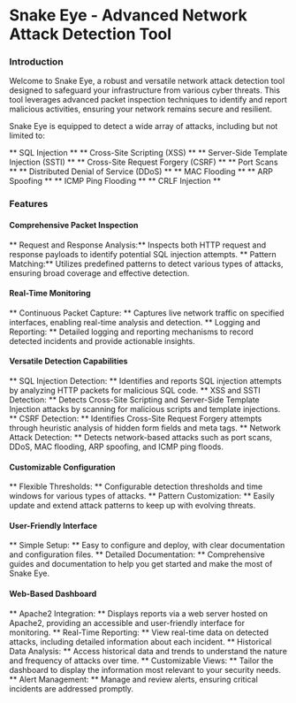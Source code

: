 # Snake Eye - Advanced Network Attack Detection Tool
### Introduction

Welcome to Snake Eye, a robust and versatile network attack detection tool designed to safeguard your infrastructure from various cyber threats. This tool leverages advanced packet inspection techniques to identify and report malicious activities, ensuring your network remains secure and resilient.

Snake Eye is equipped to detect a wide array of attacks, including but not limited to:

**  SQL Injection **
**  Cross-Site Scripting (XSS) **
**  Server-Side Template Injection (SSTI) **
**  Cross-Site Request Forgery (CSRF)  **
**  Port Scans **
**  Distributed Denial of Service (DDoS) **
**  MAC Flooding  **
**  ARP Spoofing  **
**  ICMP Ping Flooding  **
**  CRLF Injection **

### Features
#### Comprehensive Packet Inspection

  ** Request and Response Analysis:** Inspects both HTTP request and response payloads to identify potential SQL injection attempts.
  ** Pattern Matching:** Utilizes predefined patterns to detect various types of attacks, ensuring broad coverage and effective detection.

#### Real-Time Monitoring

 ** Continuous Packet Capture: ** Captures live network traffic on specified interfaces, enabling real-time analysis and detection.
 ** Logging and Reporting: ** Detailed logging and reporting mechanisms to record detected incidents and provide actionable insights.

#### Versatile Detection Capabilities

 ** SQL Injection Detection: ** Identifies and reports SQL injection attempts by analyzing HTTP packets for malicious SQL code.
 ** XSS and SSTI Detection: ** Detects Cross-Site Scripting and Server-Side Template Injection attacks by scanning for malicious scripts and template injections.
 ** CSRF Detection: ** Identifies Cross-Site Request Forgery attempts through heuristic analysis of hidden form fields and meta tags.
**  Network Attack Detection: ** Detects network-based attacks such as port scans, DDoS, MAC flooding, ARP spoofing, and ICMP ping floods.

#### Customizable Configuration

 ** Flexible Thresholds: ** Configurable detection thresholds and time windows for various types of attacks.
 ** Pattern Customization: ** Easily update and extend attack patterns to keep up with evolving threats.

#### User-Friendly Interface

 ** Simple Setup: ** Easy to configure and deploy, with clear documentation and configuration files.
 ** Detailed Documentation: ** Comprehensive guides and documentation to help you get started and make the most of Snake Eye.

#### Web-Based Dashboard

 ** Apache2 Integration: ** Displays reports via a web server hosted on Apache2, providing an accessible and user-friendly interface for monitoring.
**  Real-Time Reporting: ** View real-time data on detected attacks, including detailed information about each incident.
**  Historical Data Analysis: ** Access historical data and trends to understand the nature and frequency of attacks over time.
**  Customizable Views: ** Tailor the dashboard to display the information most relevant to your security needs.
**  Alert Management: ** Manage and review alerts, ensuring critical incidents are addressed promptly.
